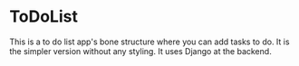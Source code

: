 # ToDoList
This is a to do list app's bone structure where you can add tasks to do. It is the simpler version without any styling. It uses Django at the backend.
